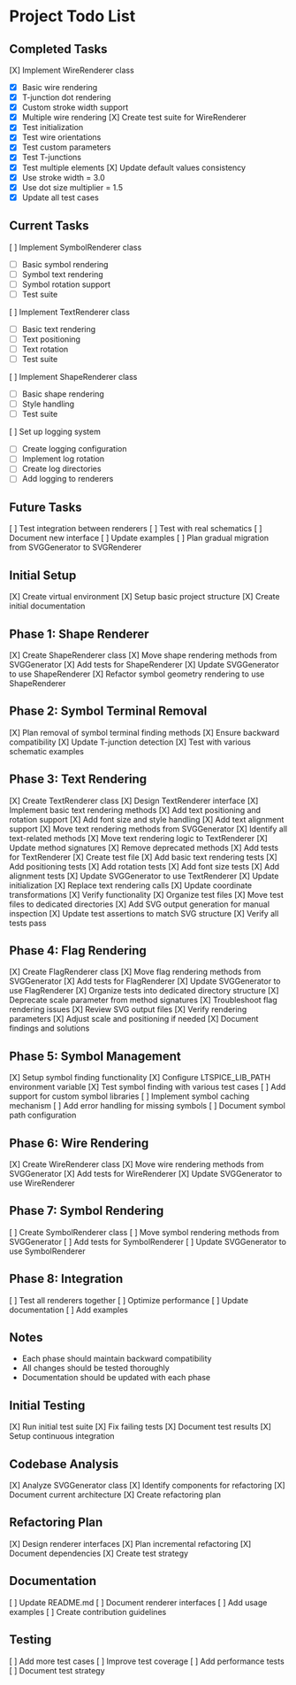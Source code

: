 # Project Todo List

## Completed Tasks
[X] Implement WireRenderer class
  - [X] Basic wire rendering
  - [X] T-junction dot rendering
  - [X] Custom stroke width support
  - [X] Multiple wire rendering
[X] Create test suite for WireRenderer
  - [X] Test initialization
  - [X] Test wire orientations
  - [X] Test custom parameters
  - [X] Test T-junctions
  - [X] Test multiple elements
[X] Update default values consistency
  - [X] Use stroke width = 3.0
  - [X] Use dot size multiplier = 1.5
  - [X] Update all test cases

## Current Tasks
[ ] Implement SymbolRenderer class
  - [ ] Basic symbol rendering
  - [ ] Symbol text rendering
  - [ ] Symbol rotation support
  - [ ] Test suite

[ ] Implement TextRenderer class
  - [ ] Basic text rendering
  - [ ] Text positioning
  - [ ] Text rotation
  - [ ] Test suite

[ ] Implement ShapeRenderer class
  - [ ] Basic shape rendering
  - [ ] Style handling
  - [ ] Test suite

[ ] Set up logging system
  - [ ] Create logging configuration
  - [ ] Implement log rotation
  - [ ] Create log directories
  - [ ] Add logging to renderers

## Future Tasks
[ ] Test integration between renderers
[ ] Test with real schematics
[ ] Document new interface
[ ] Update examples
[ ] Plan gradual migration from SVGGenerator to SVGRenderer

## Initial Setup
[X] Create virtual environment
[X] Setup basic project structure
[X] Create initial documentation

## Phase 1: Shape Renderer
[X] Create ShapeRenderer class
[X] Move shape rendering methods from SVGGenerator
[X] Add tests for ShapeRenderer
[X] Update SVGGenerator to use ShapeRenderer
[X] Refactor symbol geometry rendering to use ShapeRenderer

## Phase 2: Symbol Terminal Removal
[X] Plan removal of symbol terminal finding methods
[X] Ensure backward compatibility
[X] Update T-junction detection
[X] Test with various schematic examples

## Phase 3: Text Rendering
[X] Create TextRenderer class
  [X] Design TextRenderer interface
  [X] Implement basic text rendering methods
  [X] Add text positioning and rotation support
  [X] Add font size and style handling
  [X] Add text alignment support
[X] Move text rendering methods from SVGGenerator
  [X] Identify all text-related methods
  [X] Move text rendering logic to TextRenderer
  [X] Update method signatures
  [X] Remove deprecated methods
[X] Add tests for TextRenderer
  [X] Create test file
  [X] Add basic text rendering tests
  [X] Add positioning tests
  [X] Add rotation tests
  [X] Add font size tests
  [X] Add alignment tests
[X] Update SVGGenerator to use TextRenderer
  [X] Update initialization
  [X] Replace text rendering calls
  [X] Update coordinate transformations
  [X] Verify functionality
[X] Organize test files
  [X] Move test files to dedicated directories
  [X] Add SVG output generation for manual inspection
  [X] Update test assertions to match SVG structure
  [X] Verify all tests pass

## Phase 4: Flag Rendering
[X] Create FlagRenderer class
[X] Move flag rendering methods from SVGGenerator
[X] Add tests for FlagRenderer
[X] Update SVGGenerator to use FlagRenderer
[X] Organize tests into dedicated directory structure
[X] Deprecate scale parameter from method signatures
[X] Troubleshoot flag rendering issues
  [X] Review SVG output files
  [X] Verify rendering parameters
  [X] Adjust scale and positioning if needed
  [X] Document findings and solutions

## Phase 5: Symbol Management
[X] Setup symbol finding functionality
[X] Configure LTSPICE_LIB_PATH environment variable
[X] Test symbol finding with various test cases
[ ] Add support for custom symbol libraries
[ ] Implement symbol caching mechanism
[ ] Add error handling for missing symbols
[ ] Document symbol path configuration

## Phase 6: Wire Rendering
[X] Create WireRenderer class
[X] Move wire rendering methods from SVGGenerator
[X] Add tests for WireRenderer
[X] Update SVGGenerator to use WireRenderer

## Phase 7: Symbol Rendering
[ ] Create SymbolRenderer class
[ ] Move symbol rendering methods from SVGGenerator
[ ] Add tests for SymbolRenderer
[ ] Update SVGGenerator to use SymbolRenderer

## Phase 8: Integration
[ ] Test all renderers together
[ ] Optimize performance
[ ] Update documentation
[ ] Add examples

## Notes
- Each phase should maintain backward compatibility
- All changes should be tested thoroughly
- Documentation should be updated with each phase

## Initial Testing
[X] Run initial test suite
[X] Fix failing tests
[X] Document test results
[X] Setup continuous integration

## Codebase Analysis
[X] Analyze SVGGenerator class
[X] Identify components for refactoring
[X] Document current architecture
[X] Create refactoring plan

## Refactoring Plan
[X] Design renderer interfaces
[X] Plan incremental refactoring
[X] Document dependencies
[X] Create test strategy

## Documentation
[ ] Update README.md
[ ] Document renderer interfaces
[ ] Add usage examples
[ ] Create contribution guidelines

## Testing
[ ] Add more test cases
[ ] Improve test coverage
[ ] Add performance tests
[ ] Document test strategy 